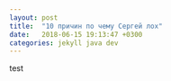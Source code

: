 ```yaml
---
layout: post
title:  "10 причин по чему Сергей лох"
date:   2018-06-15 19:13:47 +0300
categories: jekyll java dev
---
```

test
